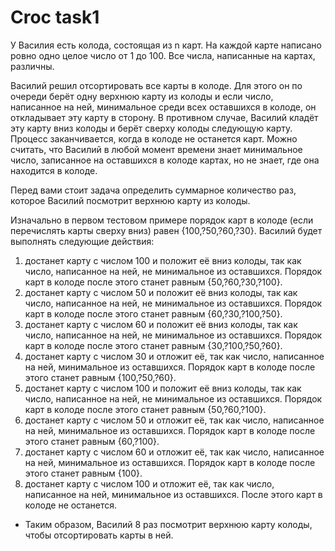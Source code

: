 # Croc task1

У Василия есть колода, состоящая из n карт. На каждой карте написано ровно одно целое число от 1 до 100. Все числа, написанные на картах, различны.

Василий решил отсортировать все карты в колоде. Для этого он по очереди берёт одну верхнюю карту из колоды и если число, написанное на ней, минимальное среди всех оставшихся в колоде, он откладывает эту карту в сторону. В противном случае, Василий кладёт эту карту вниз колоды и берёт сверху колоды следующую карту. Процесс заканчивается, когда в колоде не останется карт. Можно считать, что Василий в любой момент времени знает минимальное число, записанное на оставшихся в колоде картах, но не знает, где она находится в колоде.

Перед вами стоит задача определить суммарное количество раз, которое Василий посмотрит верхнюю карту из колоды.

Изначально в первом тестовом примере порядок карт в колоде (если перечислять карты сверху вниз) равен {100,?50,?60,?30}. Василий будет выполнять следующие действия:

1. достанет карту с числом 100 и положит её вниз колоды, так как число, написанное на ней, не минимальное из оставшихся. Порядок карт в колоде после этого станет равным {50,?60,?30,?100}.
2. достанет карту с числом 50 и положит её вниз колоды, так как число, написанное на ней, не минимальное из оставшихся. Порядок карт в колоде после этого станет равным {60,?30,?100,?50}.
3. достанет карту с числом 60 и положит её вниз колоды, так как число, написанное на ней, не минимальное из оставшихся. Порядок карт в колоде после этого станет равным {30,?100,?50,?60}.
4. достанет карту с числом 30 и отложит её, так как число, написанное на ней, минимальное из оставшихся. Порядок карт в колоде после этого станет равным {100,?50,?60}.
5. достанет карту с числом 100 и положит её вниз колоды, так как число, написанное на ней, не минимальное из оставшихся. Порядок карт в колоде после этого станет равным {50,?60,?100}.
6. достанет карту с числом 50 и отложит её, так как число, написанное на ней, минимальное из оставшихся. Порядок карт в колоде после этого станет равным {60,?100}.
7. достанет карту с числом 60 и отложит её, так как число, написанное на ней, минимальное из оставшихся. Порядок карт в колоде после этого станет равным {100}.
8. достанет карту с числом 100 и отложит её, так как число, написанное на ней, минимальное из оставшихся. После этого карт в колоде не останется.
* Таким образом, Василий 8 раз посмотрит верхнюю карту колоды, чтобы отсортировать карты в ней.
